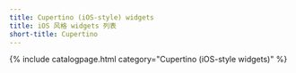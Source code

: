 ```yaml
---
title: Cupertino (iOS-style) widgets
title: iOS 风格 widgets 列表
short-title: Cupertino
---
```


{% include catalogpage.html category="Cupertino (iOS-style widgets)" %}
